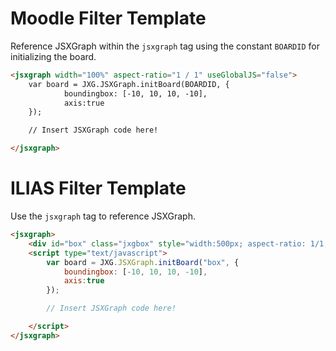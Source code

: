 # Moodle Filter Template

Reference JSXGraph within the `jsxgraph` tag using the constant `BOARDID` for initializing the board.

```html
<jsxgraph width="100%" aspect-ratio="1 / 1" useGlobalJS="false">
    var board = JXG.JSXGraph.initBoard(BOARDID, {
            boundingbox: [-10, 10, 10, -10],
            axis:true
    });

    // Insert JSXGraph code here!

</jsxgraph>
```

# ILIAS Filter Template

Use the `jsxgraph` tag to reference JSXGraph.

```html
<jsxgraph>
    <div id="box" class="jxgbox" style="width:500px; aspect-ratio: 1/1;"></div>
    <script type="text/javascript">
        var board = JXG.JSXGraph.initBoard("box", {
            boundingbox: [-10, 10, 10, -10],
            axis:true
        });

        // Insert JSXGraph code here!

    </script>
</jsxgraph>
```